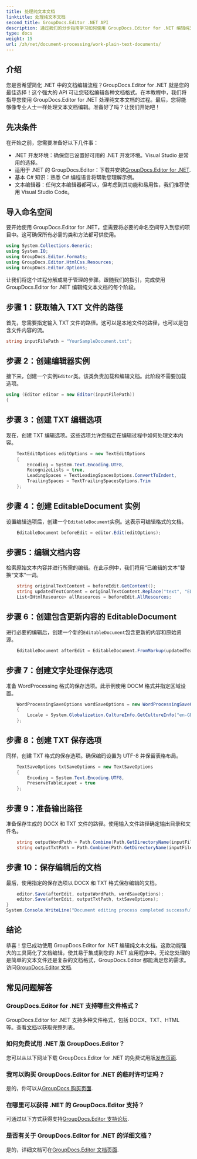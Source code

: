 ```yaml
---
title: 处理纯文本文档
linktitle: 处理纯文本文档
second_title: GroupDocs.Editor .NET API
description: 通过我们的分步指南学习如何使用 GroupDocs.Editor for .NET 编辑纯文本文档。简化您的 .NET 文档编辑过程。
type: docs
weight: 15
url: /zh/net/document-processing/work-plain-text-documents/
---
```

## 介绍
您是否希望简化 .NET 中的文档编辑流程？GroupDocs.Editor for .NET 就是您的最佳选择！这个强大的 API 可让您轻松编辑各种文档格式。在本教程中，我们将指导您使用 GroupDocs.Editor for .NET 处理纯文本文档的过程。最后，您将能够像专业人士一样处理文本文档编辑。准备好了吗？让我们开始吧！
## 先决条件
在开始之前，您需要准备好以下几件事：
- .NET 开发环境：确保您已设置好可用的 .NET 开发环境。Visual Studio 是常用的选择。
-  适用于 .NET 的 GroupDocs.Editor：下载并安装[GroupDocs.Editor for .NET](https://releases.groupdocs.com/editor/net/).
- 基本 C# 知识：熟悉 C# 编程语言将帮助您理解示例。
- 文本编辑器：任何文本编辑器都可以，但考虑到其功能和易用性，我们推荐使用 Visual Studio Code。
## 导入命名空间
要开始使用 GroupDocs.Editor for .NET，您需要将必要的命名空间导入到您的项目中。这可确保所有必需的类和方法都可供使用。
```csharp
using System.Collections.Generic;
using System.IO;
using GroupDocs.Editor.Formats;
using GroupDocs.Editor.HtmlCss.Resources;
using GroupDocs.Editor.Options;
```
让我们将这个过程分解成易于管理的步骤。跟随我们的指引，完成使用 GroupDocs.Editor for .NET 编辑纯文本文档的每个阶段。
## 步骤 1：获取输入 TXT 文件的路径
首先，您需要指定输入 TXT 文件的路径。这可以是本地文件的路径，也可以是包含文件内容的流。
```csharp
string inputFilePath = "YourSampleDocument.txt";
```
## 步骤 2：创建编辑器实例
接下来，创建一个实例`Editor`类。该类负责加载和编辑文档。此阶段不需要加载选项。
```csharp
using (Editor editor = new Editor(inputFilePath))
{
```
## 步骤 3：创建 TXT 编辑选项
现在，创建 TXT 编辑选项。这些选项允许您指定在编辑过程中如何处理文本内容。
```csharp
    TextEditOptions editOptions = new TextEditOptions
    {
        Encoding = System.Text.Encoding.UTF8,
        RecognizeLists = true,
        LeadingSpaces = TextLeadingSpacesOptions.ConvertToIndent,
        TrailingSpaces = TextTrailingSpacesOptions.Trim
    };
```
## 步骤 4：创建 EditableDocument 实例
设置编辑选项后，创建一个`EditableDocument`实例。这表示可编辑格式的文档。
```csharp
    EditableDocument beforeEdit = editor.Edit(editOptions);
```
## 步骤5：编辑文档内容
检索原始文本内容并进行所需的编辑。在此示例中，我们将用“已编辑的文本”替换“文本”一词。
```csharp
    string originalTextContent = beforeEdit.GetContent();
    string updatedTextContent = originalTextContent.Replace("text", "EDITED text");
    List<IHtmlResource> allResources = beforeEdit.AllResources;
```
## 步骤 6：创建包含更新内容的 EditableDocument
进行必要的编辑后，创建一个新的`EditableDocument`包含更新的内容和原始资源。
```csharp
    EditableDocument afterEdit = EditableDocument.FromMarkup(updatedTextContent, allResources);
```
## 步骤 7：创建文字处理保存选项
准备 WordProcessing 格式的保存选项。此示例使用 DOCM 格式并指定区域设置。
```csharp
    WordProcessingSaveOptions wordSaveOptions = new WordProcessingSaveOptions(WordProcessingFormats.Docm)
    {
        Locale = System.Globalization.CultureInfo.GetCultureInfo("en-GB")
    };
```
## 步骤 8：创建 TXT 保存选项
同样，创建 TXT 格式的保存选项。确保编码设置为 UTF-8 并保留表格布局。
```csharp
    TextSaveOptions txtSaveOptions = new TextSaveOptions
    {
        Encoding = System.Text.Encoding.UTF8,
        PreserveTableLayout = true
    };
```
## 步骤 9：准备输出路径
准备保存生成的 DOCX 和 TXT 文件的路径。使用输入文件路径确定输出目录和文件名。
```csharp
    string outputWordPath = Path.Combine(Path.GetDirectoryName(inputFilePath), Path.GetFileNameWithoutExtension(inputFilePath) + ".docm");
    string outputTxtPath = Path.Combine(Path.GetDirectoryName(inputFilePath), Path.GetFileNameWithoutExtension(inputFilePath) + ".txt");
```
## 步骤 10：保存编辑后的文档
最后，使用指定的保存选项以 DOCX 和 TXT 格式保存编辑的文档。
```csharp
    editor.Save(afterEdit, outputWordPath, wordSaveOptions);
    editor.Save(afterEdit, outputTxtPath, txtSaveOptions);
}
System.Console.WriteLine("Document editing process completed successfully!");
```
## 结论
恭喜！您已成功使用 GroupDocs.Editor for .NET 编辑纯文本文档。这款功能强大的工具简化了文档编辑，使其易于集成到您的 .NET 应用程序中。无论您处理的是简单的文本文件还是复杂的文档格式，GroupDocs.Editor 都能满足您的需求。访问[GroupDocs.Editor 文档](https://reference.groupdocs.com/editor/net/).
## 常见问题解答
### GroupDocs.Editor for .NET 支持哪些文件格式？
 GroupDocs.Editor for .NET 支持多种文件格式，包括 DOCX、TXT、HTML 等。查看[文档](https://reference.groupdocs.com/editor/net/)以获取完整列表。
### 如何免费试用 .NET 版 GroupDocs.Editor？
您可以从以下网址下载 GroupDocs.Editor for .NET 的免费试用版[发布页面](https://releases.groupdocs.com/).
### 我可以购买 GroupDocs.Editor for .NET 的临时许可证吗？
是的，你可以从[GroupDocs 购买页面](https://purchase.groupdocs.com/temporary-license/).
### 在哪里可以获得 .NET 的 GroupDocs.Editor 支持？
可通过以下方式获得支持[GroupDocs.Editor 支持论坛](https://forum.groupdocs.com/c/editor/20).
### 是否有关于 GroupDocs.Editor for .NET 的详细文档？
是的，详细文档可在[GroupDocs.Editor 文档页面](https://reference.groupdocs.com/editor/net/).